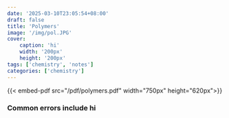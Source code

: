 ```yaml
---
date: '2025-03-10T23:05:54+08:00'
draft: false
title: 'Polymers'
image: '/img/pol.JPG'
cover: 
    caption: 'hi'
    width: '200px' 
    height: '200px' 
tags: ['chemistry', 'notes']
categories: ['chemistry']
---
```

<!--more-->
{{< embed-pdf src="/pdf/polymers.pdf" width="750px" height="620px">}}

### Common errors include hi